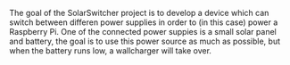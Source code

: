 The goal of the SolarSwitcher project is to develop a device which can switch between differen power supplies in order to (in this case) power a Raspberry Pi. One of the connected power suppies is a small solar panel and battery, the goal is to use this power source as much as possible, but when the battery runs low, a wallcharger will take over.

